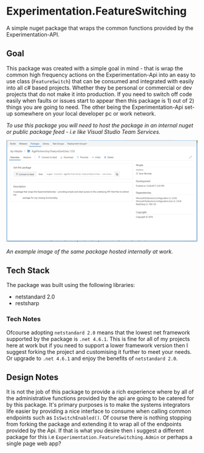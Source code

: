 # Experimentation.FeatureSwitching
A simple nuget package that wraps the common functions provided by the Experimentation-API.

## Goal
This package was created with a simple goal in mind - that is wrap the common high frequency actions on the Experimentation-Api into an easy to use class (`FeatureSwitch`) that can be consumed and integrated with easily into all c# based projects. Whether they be personal or commercial or dev projects that do not make it into production. If you need to switch off code easily when faults or issues start to appear then this package is 1) out of 2) things you are going to need. The other being the Experimentation-Api set-up somewhere on your local developer pc or work network.

*To use this package you will need to host the package in an internal nuget or public package feed - i.e like Visual Studio Team Services.*

![Screenshot to Internal Package Feed](docs/teamservices.PNG)

*An example image of the same package hosted internally at work.*

## Tech Stack

The package was built using the following libraries:
- netstandard 2.0
- restsharp 

### Tech Notes 
Ofcourse adopting `netstandard 2.0` means that the lowest net framework supported by the package is `.net 4.6.1`. This is fine for all of my projects here at work but if you need to support a lower framework version then I suggest forking the project and customising it further to meet your needs. Or upgrade to `.net 4.6.1` and enjoy the benefits of `netstandard 2.0`.

## Design Notes
It is not the job of this package to provide a rich experience where by all of the administrative functions provided by the api are going to be catered for by this package. It's primary purposes is to make the systems integrators life easier by providing a nice interface to consume when calling common endpoints such as `IsSwitchEnabled()`. Of course there is nothing stopping from forking the package and extending it to wrap all of the endpoints provided by the Api. If that is what you desire then i suggest a different package for this i.e `Experimentation.FeatureSwitching.Admin` or perhaps a single page web app?

